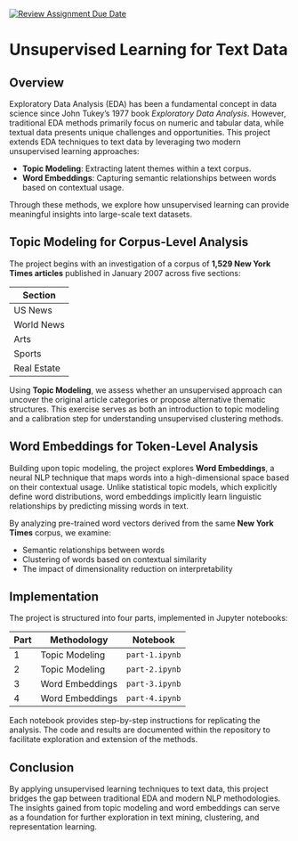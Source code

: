 [![Review Assignment Due Date](https://classroom.github.com/assets/deadline-readme-button-22041afd0340ce965d47ae6ef1cefeee28c7c493a6346c4f15d667ab976d596c.svg)](https://classroom.github.com/a/TduUs4Bn)
# Unsupervised Learning for Text Data

## Overview

Exploratory Data Analysis (EDA) has been a fundamental concept in data science since John Tukey’s 1977 book *Exploratory Data Analysis*. However, traditional EDA methods primarily focus on numeric and tabular data, while textual data presents unique challenges and opportunities. This project extends EDA techniques to text data by leveraging two modern unsupervised learning approaches:

- **Topic Modeling**: Extracting latent themes within a text corpus.
- **Word Embeddings**: Capturing semantic relationships between words based on contextual usage.

Through these methods, we explore how unsupervised learning can provide meaningful insights into large-scale text datasets.

## Topic Modeling for Corpus-Level Analysis

The project begins with an investigation of a corpus of **1,529 New York Times articles** published in January 2007 across five sections:

| Section        |
|---------------|
| US News      |
| World News   |
| Arts         |
| Sports       |
| Real Estate  |

Using **Topic Modeling**, we assess whether an unsupervised approach can uncover the original article categories or propose alternative thematic structures. This exercise serves as both an introduction to topic modeling and a calibration step for understanding unsupervised clustering methods.

## Word Embeddings for Token-Level Analysis

Building upon topic modeling, the project explores **Word Embeddings**, a neural NLP technique that maps words into a high-dimensional space based on their contextual usage. Unlike statistical topic models, which explicitly define word distributions, word embeddings implicitly learn linguistic relationships by predicting missing words in text.

By analyzing pre-trained word vectors derived from the same **New York Times** corpus, we examine:
- Semantic relationships between words
- Clustering of words based on contextual similarity
- The impact of dimensionality reduction on interpretability

## Implementation

The project is structured into four parts, implemented in Jupyter notebooks:

| Part | Methodology       | Notebook                 |
|------|-----------------|--------------------------|
| 1    | Topic Modeling  | `part-1.ipynb`  |
| 2    | Topic Modeling  | `part-2.ipynb`  |
| 3    | Word Embeddings | `part-3.ipynb`  |
| 4    | Word Embeddings | `part-4.ipynb`  |

Each notebook provides step-by-step instructions for replicating the analysis. The code and results are documented within the repository to facilitate exploration and extension of the methods.

## Conclusion

By applying unsupervised learning techniques to text data, this project bridges the gap between traditional EDA and modern NLP methodologies. The insights gained from topic modeling and word embeddings can serve as a foundation for further exploration in text mining, clustering, and representation learning.
